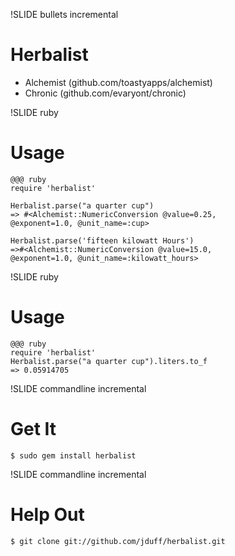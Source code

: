 !SLIDE bullets incremental
# Herbalist #

* Alchemist (github.com/toastyapps/alchemist)
* Chronic (github.com/evaryont/chronic)

!SLIDE ruby
# Usage #
    
    @@@ ruby
    require 'herbalist'
    
    Herbalist.parse("a quarter cup")
    => #<Alchemist::NumericConversion @value=0.25,
    @exponent=1.0, @unit_name=:cup>

    Herbalist.parse('fifteen kilowatt Hours')
    =>#<Alchemist::NumericConversion @value=15.0,
    @exponent=1.0, @unit_name=:kilowatt_hours>
    
!SLIDE ruby
# Usage #

    @@@ ruby
    require 'herbalist'
    Herbalist.parse("a quarter cup").liters.to_f
    => 0.05914705
    
!SLIDE commandline incremental
# Get It #
    
    $ sudo gem install herbalist
    
!SLIDE commandline incremental
# Help Out #

    $ git clone git://github.com/jduff/herbalist.git
    